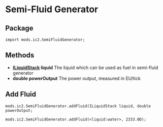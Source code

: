 # Semi-Fluid Generator

## Package
`import mods.ic2.SemiFluidGenerator;`

## Methods
 - **[ILiquidStack](/Vanilla/Liquids/ILiquidStack/) liquid** The liquid which can be used as fuel in semi-fluid generator
 - **double powerOutput**  The power output, measured in EU/tick

## Add Fluid
```
mods.ic2.SemiFluidGenerator.addFluid(ILiquidStack liquid, double powerOutput;

mods.ic2.SemiFluidGenerator.addFluid(<liquid:water>, 2333.0D);
```
